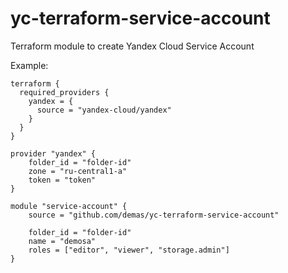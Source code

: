 # yc-terraform-service-account

Terraform module to create Yandex Cloud Service Account

Example:

```
terraform {
  required_providers {
    yandex = {
      source = "yandex-cloud/yandex"
    }
  }
}

provider "yandex" {
    folder_id = "folder-id"
    zone = "ru-central1-a"
    token = "token"
}

module "service-account" {
    source = "github.com/demas/yc-terraform-service-account"

    folder_id = "folder-id"
    name = "demosa"
    roles = ["editor", "viewer", "storage.admin"]
}
```
